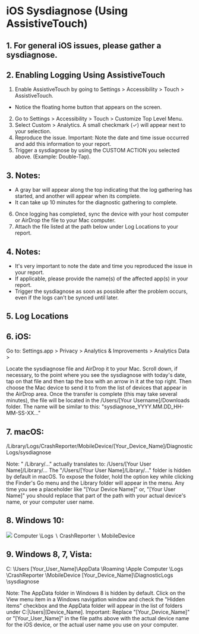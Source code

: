 # iOS Sysdiagnose (Using AssistiveTouch) 

## 1. For general iOS issues, please gather a sysdiagnose.

## 2. Enabling Logging Using AssistiveTouch

1. Enable AssistiveTouch by going to Settings > Accessibility $>$ Touch > AssistiveTouch.

- Notice the floating home button that appears on the screen.

2. Go to Settings $>$ Accessibility $>$ Touch $>$ Customize Top Level Menu.
3. Select Custom > Analytics. A small checkmark $(\checkmark)$ will appear next to your selection.
4. Reproduce the issue. Important: Note the date and time issue occurred and add this information to your report.
5. Trigger a sysdiagnose by using the CUSTOM ACTION you selected above. (Example: Double-Tap).

## 3. Notes:

- A gray bar will appear along the top indicating that the log gathering has started, and another will appear when its complete.
- It can take up 10 minutes for the diagnostic gathering to complete.

6. Once logging has completed, sync the device with your host computer or AirDrop the file to your Mac computer.
7. Attach the file listed at the path below under Log Locations to your report.

## 4. Notes:

- It's very important to note the date and time you reproduced the issue in your report.
- If applicable, please provide the name(s) of the affected app(s) in your report.
- Trigger the sysdiagnose as soon as possible after the problem occurs, even if the logs can't be synced until later.


## 5. Log Locations

## 6. iOS:

Go to: Settings.app > Privacy > Analytics \& Improvements > Analytics Data >

Locate the sysdiagnose file and AirDrop it to your Mac. Scroll down, if necessary, to the point where you see the sysdiagnose with today's date, tap on that file and then tap the box with an arrow in it at the top right. Then choose the Mac device to send it to from the list of devices that appear in the AirDrop area. Once the transfer is complete (this may take several minutes), the file will be located in the /Users/[Your Username]/Downloads folder. The name will be similar to this: "sysdiagnose_YYYY.MM.DD_HH-MM-SS-XX..."

## 7. macOS:

/Library/Logs/CrashReporter/MobileDevice/[Your_Device_Name]/DiagnosticLogs/sysdiagnose

Note: " /Library/..." actually translates to: /Users/[Your User Name]/Library/... The "/Users/[Your User Name]/Library/..." folder is hidden by default in macOS. To expose the folder, hold the option key while clicking the Finder's Go menu and the Library folder will appear in the menu. Any time you see a placeholder like "[Your Device Name]" or, "[Your User Name]" you should replace that part of the path with your actual device's name, or your computer user name.

## 8. Windows 10:

![](https://cdn.mathpix.com/cropped/2023_09_21_28a1f1301325985e4b97g-1.jpg?height=48&width=1751&top_left_y=2101&top_left_x=130)
Computer \Logs $\backslash$ CrashReporter $\backslash$ MobileDevice

## 9. Windows 8, 7, Vista:

C: \Users \[Your_User_Name]\AppData \Roaming \Apple Computer \Logs \CrashReporter \MobileDevice [Your_Device_Name]\DiagnosticLogs \sysdiagnose

Note: The AppData folder in Windows 8 is hidden by default. Click on the View menu item in a Windows navigation window and check the "Hidden items" checkbox and the AppData folder will appear in the list of folders under C:|Users|[Device_Name]. Important: Replace "[Your_Device_Name]" or "[Your_User_Name]" in the file paths above with the actual device name for the iOS device, or the actual user name you use on your computer.


